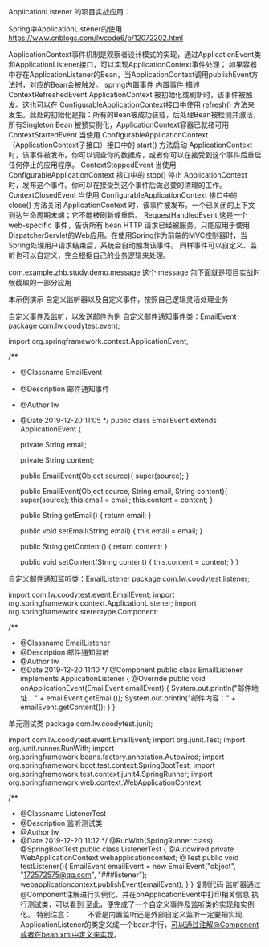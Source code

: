 ApplicationListener 的项目实战应用：

Spring中ApplicationListener的使用
https://www.cnblogs.com/lwcode6/p/12072202.html

ApplicationContext事件机制是观察者设计模式的实现，通过ApplicationEvent类和ApplicationListener接口，可以实现ApplicationContext事件处理；
如果容器中存在ApplicationListener的Bean，当ApplicationContext调用publishEvent方法时，对应的Bean会被触发。
 spring内置事件
内置事件	描述
ContextRefreshedEvent	ApplicationContext 被初始化或刷新时，该事件被触发。这也可以在 ConfigurableApplicationContext接口中使用 refresh() 方法来发生。此处的初始化是指：所有的Bean被成功装载，后处理Bean被检测并激活，所有Singleton Bean 被预实例化，ApplicationContext容器已就绪可用
ContextStartedEvent	当使用 ConfigurableApplicationContext （ApplicationContext子接口）接口中的 start() 方法启动 ApplicationContext 时，该事件被发布。你可以调查你的数据库，或者你可以在接受到这个事件后重启任何停止的应用程序。
ContextStoppedEvent	当使用 ConfigurableApplicationContext 接口中的 stop() 停止 ApplicationContext 时，发布这个事件。你可以在接受到这个事件后做必要的清理的工作。
ContextClosedEvent	当使用 ConfigurableApplicationContext 接口中的 close() 方法关闭 ApplicationContext 时，该事件被发布。一个已关闭的上下文到达生命周期末端；它不能被刷新或重启。
RequestHandledEvent	这是一个 web-specific 事件，告诉所有 bean HTTP 请求已经被服务。只能应用于使用DispatcherServlet的Web应用。在使用Spring作为前端的MVC控制器时，当Spring处理用户请求结束后，系统会自动触发该事件。
 同样事件可以自定义、监听也可以自定义，完全根据自己的业务逻辑来处理。
 
 com.example.zhb.study.demo.message 这个 message 包下面就是项目实战时候截取的一部分应用
 
 本示例演示 自定义监听器以及自定义事件，按照自己逻辑灵活处理业务
 
 自定义事件及监听，以发送邮件为例
 自定义邮件通知事件类：EmailEvent
 package com.lw.coodytest.event;
 
 import org.springframework.context.ApplicationEvent;
 
 /**
  * @Classname EmailEvent
  * @Description 邮件通知事件
  * @Author lw
  * @Date 2019-12-20 11:05
  */
 public class EmailEvent extends ApplicationEvent {
 
     private String email;
 
     private String content;
 
     public EmailEvent(Object source){
         super(source);
     }
 
     public EmailEvent(Object source, String email, String content){
         super(source);
         this.email = email;
         this.content = content;
     }
 
     public String getEmail() {
         return email;
     }
 
     public void setEmail(String email) {
         this.email = email;
     }
 
     public String getContent() {
         return content;
     }
 
     public void setContent(String content) {
         this.content = content;
     }
 }

 自定义邮件通知监听类：EmailListener
 package com.lw.coodytest.listener;
 
 import com.lw.coodytest.event.EmailEvent;
 import org.springframework.context.ApplicationListener;
 import org.springframework.stereotype.Component;
 
 /**
  * @Classname EmailListener
  * @Description 邮件通知监听
  * @Author lw
  * @Date 2019-12-20 11:10
  */
 @Component
 public class EmailListener implements ApplicationListener<EmailEvent> {
     @Override
     public void onApplicationEvent(EmailEvent emailEvent) {
         System.out.println("邮件地址：" + emailEvent.getEmail());
         System.out.println("邮件内容：" + emailEvent.getContent());
     }
 }

 单元测试类
 package com.lw.coodytest.junit;
 
 import com.lw.coodytest.event.EmailEvent;
 import org.junit.Test;
 import org.junit.runner.RunWith;
 import org.springframework.beans.factory.annotation.Autowired;
 import org.springframework.boot.test.context.SpringBootTest;
 import org.springframework.test.context.junit4.SpringRunner;
 import org.springframework.web.context.WebApplicationContext;
 
 /**
  * @Classname ListenerTest
  * @Description 监听测试类
  * @Author lw
  * @Date 2019-12-20 11:12
  */
 @RunWith(SpringRunner.class)
 @SpringBootTest
 public class ListenerTest {
     @Autowired
     private WebApplicationContext webapplicationcontext;
     @Test
     public void testListener(){
         EmailEvent emailEvent = new EmailEvent("object", "172572575@qq.com", "###listener");
         webapplicationcontext.publishEvent(emailEvent);
     }
 }
 复制代码
 监听器通过@Component注解进行实例化，并在onApplicationEvent中打印相关信息
 执行测试类，可以看到
  至此，便完成了一个自定义事件及监听类的实现和实例化。
  特别注意：
 　　不管是内置监听还是外部自定义监听一定要把实现ApplicationListener的类定义成一个bean才行，可以通过注解@Component或者在bean.xml中定义来实现。